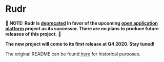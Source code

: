 # Rudr

:rotating_light: **NOTE: Rudr is
[deprecated](https://github.com/oam-dev/rudr/issues/559) in favor of the upcoming [open application platform](https://github.com/oam-dev/kubevela) project as its successor. There are no plans to produce future releases of this project.** :rotating_light:

**The new project will come to its first release at Q4 2020. Stay tuned!**

The original README can be found [here](./README-old.md) for historical
purposes.
